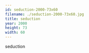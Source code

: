 ```yaml
---
id: seduction-2000-73x60
filename: ./seduction-2000-73x60.jpg
title: seduction
year: 2000
height: 73
width: 60
---
```


seduction
